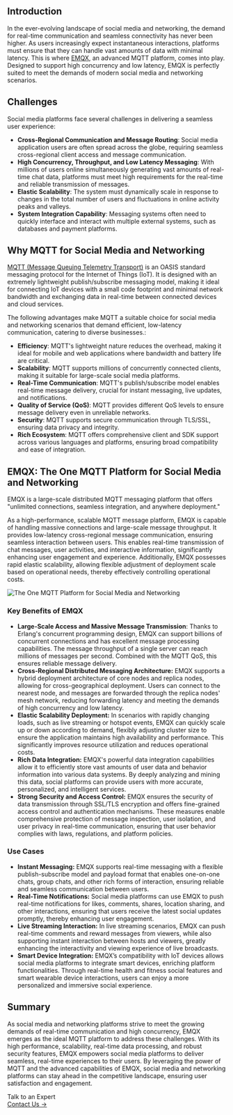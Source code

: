 ## Introduction

In the ever-evolving landscape of social media and networking, the demand for real-time communication and seamless connectivity has never been higher. As users increasingly expect instantaneous interactions, platforms must ensure that they can handle vast amounts of data with minimal latency. This is where [EMQX](https://www.emqx.com/en/products/emqx), an advanced MQTT platform, comes into play. Designed to support high concurrency and low latency, EMQX is perfectly suited to meet the demands of modern social media and networking scenarios.

## Challenges

Social media platforms face several challenges in delivering a seamless user experience:

- **Cross-Regional Communication and Message Routing**: Social media application users are often spread across the globe, requiring seamless cross-regional client access and message communication.
- **High Concurrency, Throughput, and Low Latency Messaging**: With millions of users online simultaneously generating vast amounts of real-time chat data, platforms must meet high requirements for the real-time and reliable transmission of messages.
- **Elastic Scalability**: The system must dynamically scale in response to changes in the total number of users and fluctuations in online activity peaks and valleys.
- **System Integration Capability**: Messaging systems often need to quickly interface and interact with multiple external systems, such as databases and payment platforms.

## Why MQTT for Social Media and Networking

[MQTT (Message Queuing Telemetry Transport)](https://www.emqx.com/en/blog/the-easiest-guide-to-getting-started-with-mqtt) is an OASIS standard messaging protocol for the Internet of Things (IoT). It is designed with an extremely lightweight publish/subscribe messaging model, making it ideal for connecting IoT devices with a small code footprint and minimal network bandwidth and exchanging data in real-time between connected devices and cloud services.

The following advantages make MQTT a suitable choice for social media and networking scenarios that demand efficient, low-latency communication, catering to diverse businesses.:

- **Efficiency**: MQTT's lightweight nature reduces the overhead, making it ideal for mobile and web applications where bandwidth and battery life are critical.
- **Scalability**: MQTT supports millions of concurrently connected clients, making it suitable for large-scale social media platforms.
- **Real-Time Communication**: MQTT's publish/subscribe model enables real-time message delivery, crucial for instant messaging, live updates, and notifications.
- **Quality of Service (QoS)**: MQTT provides different QoS levels to ensure message delivery even in unreliable networks.
- **Security**: MQTT supports secure communication through TLS/SSL, ensuring data privacy and integrity.
- **Rich Ecosystem**: MQTT offers comprehensive client and SDK support across various languages and platforms, ensuring broad compatibility and ease of integration.

## EMQX: The One MQTT Platform for Social Media and Networking

EMQX is a large-scale distributed MQTT messaging platform that offers "unlimited connections, seamless integration, and anywhere deployment."

As a high-performance, scalable MQTT message platform, EMQX is capable of handling massive connections and large-scale message throughput. It provides low-latency cross-regional message communication, ensuring seamless interaction between users. This enables real-time transmission of chat messages, user activities, and interactive information, significantly enhancing user engagement and experience. Additionally, EMQX possesses rapid elastic scalability, allowing flexible adjustment of deployment scale based on operational needs, thereby effectively controlling operational costs.

![The One MQTT Platform for Social Media and Networking](https://assets.emqx.com/images/80435d64ecfb9b3e1c9b611e76339b99.png)

### Key Benefits of EMQX

- **Large-Scale Access and Massive Message Transmission**: Thanks to Erlang's concurrent programming design, EMQX can support billions of concurrent connections and has excellent message processing capabilities. The message throughput of a single server can reach millions of messages per second. Combined with the MQTT QoS, this ensures reliable message delivery.
- **Cross-Regional Distributed Messaging Architecture:** EMQX supports a hybrid deployment architecture of core nodes and replica nodes, allowing for cross-geographical deployment. Users can connect to the nearest node, and messages are forwarded through the replica nodes' mesh network, reducing forwarding latency and meeting the demands of high concurrency and low latency.
- **Elastic Scalability Deployment:** In scenarios with rapidly changing loads, such as live streaming or hotspot events, EMQX can quickly scale up or down according to demand, flexibly adjusting cluster size to ensure the application maintains high availability and performance. This significantly improves resource utilization and reduces operational costs.
- **Rich Data Integration:** EMQX's powerful data integration capabilities allow it to efficiently store vast amounts of user data and behavior information into various data systems. By deeply analyzing and mining this data, social platforms can provide users with more accurate, personalized, and intelligent services.
- **Strong Security and Access Control:** EMQX ensures the security of data transmission through SSL/TLS encryption and offers fine-grained access control and authentication mechanisms. These measures enable comprehensive protection of message inspection, user isolation, and user privacy in real-time communication, ensuring that user behavior complies with laws, regulations, and platform policies.

### Use Cases

- **Instant Messaging:** EMQX supports real-time messaging with a flexible publish-subscribe model and payload format that enables one-on-one chats, group chats, and other rich forms of interaction, ensuring reliable and seamless communication between users.
- **Real-Time Notifications:** Social media platforms can use EMQX to push real-time notifications for likes, comments, shares, location sharing, and other interactions, ensuring that users receive the latest social updates promptly, thereby enhancing user engagement.
- **Live Streaming Interaction:** In live streaming scenarios, EMQX can push real-time comments and reward messages from viewers, while also supporting instant interaction between hosts and viewers, greatly enhancing the interactivity and viewing experience of live broadcasts.
- **Smart Device Integration:** EMQX’s compatibility with IoT devices allows social media platforms to integrate smart devices, enriching platform functionalities. Through real-time health and fitness social features and smart wearable device interactions, users can enjoy a more personalized and immersive social experience.

## Summary

As social media and networking platforms strive to meet the growing demands of real-time communication and high concurrency, EMQX emerges as the ideal MQTT platform to address these challenges. With its high performance, scalability, real-time data processing, and robust security features, EMQX empowers social media platforms to deliver seamless, real-time experiences to their users. By leveraging the power of MQTT and the advanced capabilities of EMQX, social media and networking platforms can stay ahead in the competitive landscape, ensuring user satisfaction and engagement.



<section class="promotion">
    <div>
        Talk to an Expert
    </div>
    <a href="https://www.emqx.com/en/contact?product=solutions" class="button is-gradient">Contact Us →</a>
</section>
